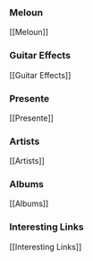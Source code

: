 

### Meloun
[[Meloun]]

### Guitar Effects

[[Guitar Effects]]

### Presente
[[Presente]]

### Artists
[[Artists]]

### Albums
[[Albums]]


### Interesting Links
[[Interesting Links]]
